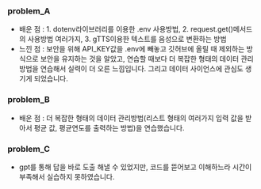 ### problem_A
- 배운 점 : 1. dotenv라이브러리를 이용한 .env 사용방법, 2. request.get()메서드의 사용방법 여러가지, 3. gTTS이용한 텍스트를 음성으로 변환하는 방법
- 느낀 점 : 보안을 위해 API_KEY값을 .env에 빼놓고 깃허브에 올릴 때 제외하는 방식으로 보안을 유지하는 것을 알았고, 연습할 때보다 더 복잡한 형태의 데이터 관리 방법을 연습해서 실력이 더 오른 느낌입니다. 그리고 데이터 사이언스에 관심도 생기게 되었습니다.

### problem_B
- 배운 점 : 더 복잡한 형태의 데이터 관리방법(리스트 형태의 여러가지 입력 값을 받아서 평균 값, 평균연도를 출력하는 방법)을 연습했습니다.

### problem_C
- gpt를 통해 답을 바로 도출 해낼 수 있었지만, 코드를 뜯어보고 이해하느라 시간이 부족해서 실습하지 못하였습니다.